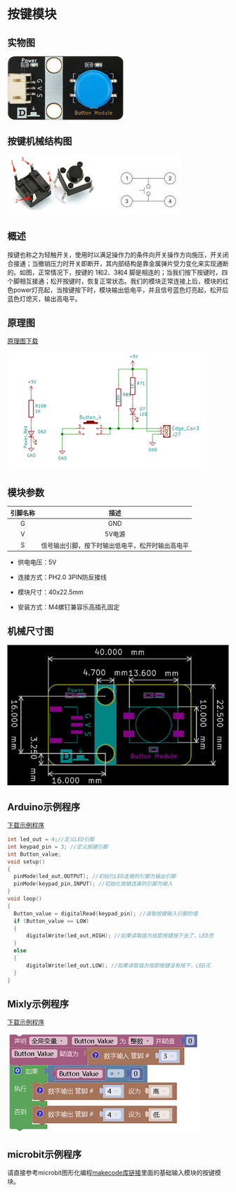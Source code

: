 # 按键模块

## 实物图

![实物图](button_module/button_module.png)

## 按键机械结构图

![按键机械结构图](button_module/button_structure.png)


##  概述

​        按键也称之为轻触开关，使用时以满足操作力的条件向开关操作方向施压，开关闭合接通；当撤销压力时开关即断开，其内部结构是靠金属弹片受力变化来实现通断的。如图，正常情况下，按键的 1和2、3和4 脚是相连的；当我们按下按键时，四个脚相互接通；松开按键时，恢复正常状态。
​        我们的模块正常连接上后，模块的红色power灯亮起，当按键按下时，模块输出低电平，并且信号蓝色灯亮起，松开后蓝色灯熄灭，输出高电平。

## 原理图

[原理图下载](button_module/button_module_schematic.pdf)

![原理图](button_module/button_module_schematic.png)

## 模块参数

| 引脚名称 |                       描述                       |
| :------: | :----------------------------------------------: |
|    G     |                       GND                        |
|    V     |                      5V电源                      |
|    S     | 信号输出引脚，按下时输出低电平，松开时输出高电平 |

- 供电电压：5V

- 连接方式：PH2.0 3PIN防反接线

- 模块尺寸：40x22.5mm

- 安装方式：M4螺钉兼容乐高插孔固定

## 机械尺寸图

![机械尺寸图](button_module/button_assembly.png)

## Arduino示例程序

[下载示例程序](button_module/button_module.zip)

```c
int led_out = 4;//定义LED引脚
int keypad_pin = 3; //定义按键引脚
int Button_value;
void setup()
{
  pinMode(led_out,OUTPUT); //初始化LED连接的引脚为输出引脚
  pinMode(keypad_pin,INPUT); //初始化按键连接的引脚为输入
}
void loop()
{
  Button_value = digitalRead(keypad_pin); //读取按键输入引脚的值
  if (Button_value == LOW) 
  {
      digitalWrite(led_out,HIGH); //如果读取值为低即按键按下去了，LED亮
  }
  else
  {
      digitalWrite(led_out,LOW); //如果读取值为低即按键没有按下，LED灭
  }
}
```
## Mixly示例程序

[下载示例程序](button_module/Button_Mixly_demo.zip)

![Mixly示例程序](button_module/Mixly_demo.png)

## microbit示例程序

请直接参考microbit图形化编程[makecode库链接](https://github.com/emakefun/pxt-sensorbit)里面的基础输入模块的按键模块。

